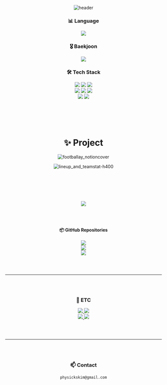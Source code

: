 <div align="center">
  
  ![header](https://capsule-render.vercel.app/api?type=waving&color=0:00d4ff,100:007cf0&height=240&section=header&text=PhysicksKim&desc=Backend%20Developer&fontSize=80&fontColor=ffffff&animation=fadeIn&fontAlignY=35&descAlignY=49&descAlign=66.5)
  
  <h3> 📊 Language </h3> 
  <a href="https://github.com/physickskim">
    <img align="center" src="https://github-readme-stats.vercel.app/api/top-langs/?username=physickskim&layout=compact&theme=nord&hide_border=true" />
  </a>
  
  <h3> 🎖 Baekjoon </h3> 
  <a href="https://solved.ac/physickskim">
    <img align="center" src="http://mazassumnida.wtf/api/v2/generate_badge?boj=physickskim" />
  </a>
</div>
  
<div align="center">
  <h3>🛠 Tech Stack</h3>

  <img src="https://img.shields.io/badge/Java-007396?style=for-the-badge&logo=java&logoColor=white" />
  <img src="https://img.shields.io/badge/TypeScript-3178C6?style=for-the-badge&logo=typescript&logoColor=white" />
  <img src="https://img.shields.io/badge/Kotlin-7F52FF?style=for-the-badge&logo=kotlin&logoColor=white" />
  <br>

  <img src="https://img.shields.io/badge/Spring-6DB33F?style=for-the-badge&logo=spring&logoColor=white" />
  <img src="https://img.shields.io/badge/React-61DAFB?style=for-the-badge&logo=react&logoColor=black" />
  <img src="https://img.shields.io/badge/Electron-47848F?style=for-the-badge&logo=electron&logoColor=white" />
  <br>

  <img src="https://img.shields.io/badge/MySQL-4479A1?style=for-the-badge&logo=mysql&logoColor=white" />
  <img src="https://img.shields.io/badge/AWS-232F3E?style=for-the-badge&logo=amazonaws&logoColor=white" />
</div>

<br><br><br><br>

<div align="center">
  
  <h1>✨ Project </h1>
  
  ![footballay_notioncover](https://github.com/user-attachments/assets/99b31f28-2868-42bc-a8a8-79bea9a14c7f)

</div>

<div align="center">
  
  <div style="height: 120px"> 
  
  ![lineup_and_teamstat-h400](https://github.com/user-attachments/assets/97de673b-1e92-4072-979b-0bf877222c32)  
  
  </div>
  
  <a href="https://footballay.com" target="_blank">
    <img src="https://img.shields.io/badge/🔗 Visit Footballay Website-0f1839?style=for-the-badge&logo=google-chrome&logoColor=white" />
  </a>
  
</div>

<br><br>

<div align="center">

  <h4>📦 GitHub Repositories</h4>

  <a href="https://github.com/PhysicksKim/footballay-core" target="_blank">
    <img src="https://img.shields.io/badge/footballay--core-181717?style=for-the-badge&logo=github&logoColor=white" />
  </a>

  <br>

  <a href="https://github.com/PhysicksKim/footballay-desktop" target="_blank">
    <img src="https://img.shields.io/badge/footballay--desktop-181717?style=for-the-badge&logo=github&logoColor=white" />
  </a>

  <br>

  <a href="https://github.com/PhysicksKim/footballay-main-page" target="_blank">
    <img src="https://img.shields.io/badge/footballay--main--page-181717?style=for-the-badge&logo=github&logoColor=white" />
  </a>

</div>

<br><br>

---

<br><br>

<div align="center">

  <h3>💬 ETC </h3>

  <a href="https://footballay.com/scoreboard" target="_blank">
    <img src="https://img.shields.io/badge/🔗 Scoreboard Gyechunhoe-0f1839?style=for-the-badge&logo=google-chrome&logoColor=white" />
  </a>

  <a href="https://github.com/PhysicksKim/FootballStreamOverlay" target="_blank">
    <img src="https://img.shields.io/badge/👈 repository-181717?style=for-the-badge&logo=github&logoColor=white" />
  </a>

  <br>

  <a href="https://gyechunhoe.com" target="_blank">
    <img src="https://img.shields.io/badge/🔗 Streamer Gyechunhoe Page-0f1839?style=for-the-badge&logo=google-chrome&logoColor=white" />
  </a>

  <a href="https://github.com/PhysicksKim/gyechunhoe-main-page" target="_blank">
    <img src="https://img.shields.io/badge/👈 repository-181717?style=for-the-badge&logo=github&logoColor=white" />
  </a>
</div>

<br><br>

---

<br><br>

<div align="center">

  <h3>📫 Contact</h3>

  ```
  physickskim@gmail.com
  ```

</div>
